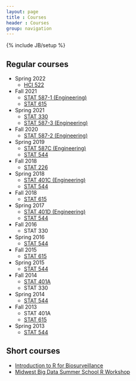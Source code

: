 ```yaml
---
layout: page
title : Courses
header : Courses
group: navigation
---
```

{% include JB/setup %}

## Regular courses

- Spring 2022
  - [HCI 522](hci522)
- Fall 2021
  - [STAT 587-1 (Engineering)](stat587Eng)
  - [STAT 615](stat615)
- Spring 2021
  - [STAT 330](stat330)
  - [STAT 587-3 (Engineering)](stat587Eng)
- Fall 2020
  - [STAT 587-2 (Engineering)](stat587Eng)
- Spring 2019
  - [STAT 587C (Engineering)](stat587Eng)
  - [STAT 544](stat544)
- Fall 2018
  - [STAT 226](stat226)
- Spring 2018
  - [STAT 401C (Engineering)](stat401Eng)
  - [STAT 544](stat544)
- Fall 2018
  - [STAT 615](stat615)
- Spring 2017
  - [STAT 401D (Engineering)](stat401Eng)
  - [STAT 544](stat544)
- Fall 2016
  - STAT 330
- Spring 2016
  - [STAT 544](stat544)
- Fall 2015
  - [STAT 615](stat615)
- Spring 2015
  - [STAT 544](stat544)
- Fall 2014
  - [STAT 401A](stat401A)
  - STAT 330
- Spring 2014
  - [STAT 544](stat544)
- Fall 2013
  - STAT 401A
  - [STAT 615](stat615)
- Spring 2013
  - [STAT 544](stat544)


## Short courses

- [Introduction to R for Biosurveillance](ISDSWorkshop/workshop.html)
- [Midwest Big Data Summer School R Workshop](MWBDSSworkshop/outline.html)

